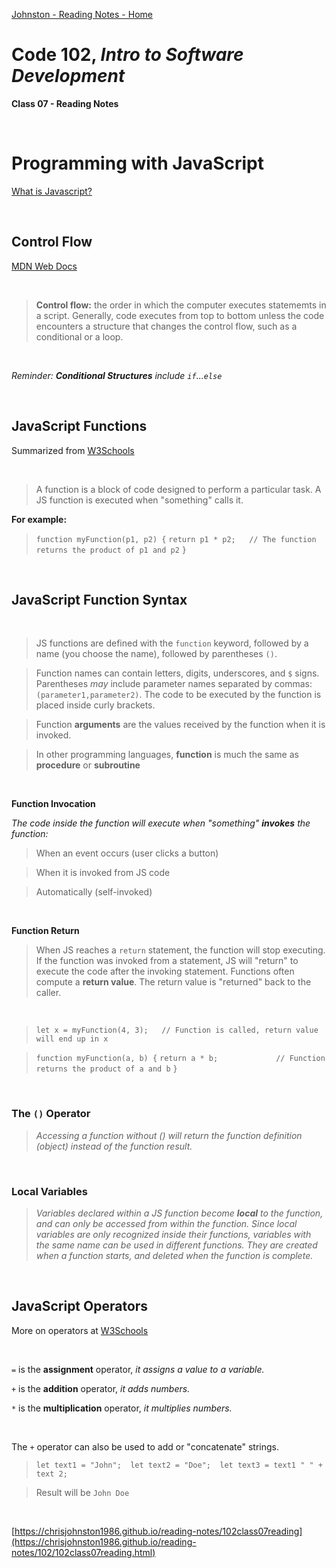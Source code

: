 [Johnston - Reading Notes - Home](https://chrisjohnston1986.github.io/reading-notes/)

# Code 102, _Intro to Software Development_ 
**Class 07 - Reading Notes**

&nbsp;
&nbsp;

# Programming with JavaScript
  
[What is Javascript?](https://developer.mozilla.org/en-US/docs/Web/JavaScript)


&nbsp;


## Control Flow

[MDN Web Docs](https://developer.mozilla.org/en-US/docs/Glossary/Control_flow)

&nbsp;

> **Control flow:** the order in which the computer executes statememts in a script. Generally, code executes from top to bottom unless the code encounters a structure that changes the control flow, such as a conditional or a loop.

&nbsp;

_Reminder:_ _**Conditional Structures** include `if`...`else`_

&nbsp;

## JavaScript Functions
Summarized from [W3Schools](https://www.w3schools.com/js/js_functions.asp)

&nbsp;

>A function is a block of code designed to perform a particular task. A JS function is executed when "something" calls it.

**For example:**

> `function myFunction(p1, p2) {`
  `return p1 * p2;   // The function returns the product of p1 and p2`
`}`

&nbsp;

## JavaScript Function Syntax

&nbsp;

> JS functions are defined with the `function` keyword, followed by a name (you choose the name), followed by parentheses `()`. 

> Function names can contain letters, digits, underscores, and `$` signs. Parentheses *may* include parameter names separated by commas: `(parameter1,parameter2)`. The code to be executed by the function is placed inside curly brackets.

> Function **arguments** are the values received by the function when it is invoked.

> In other programming languages, **function** is much the same as **procedure** or **subroutine**

&nbsp;

**Function Invocation**

_The code inside the function will execute when "something" **invokes** the function:_

> When an event occurs (user clicks a button)

> When it is invoked from JS code

> Automatically (self-invoked)

&nbsp;

**Function Return**

>When JS reaches a `return` statement, the function will stop executing. If the function was invoked from a statement, JS will "return" to execute the code after the invoking statement. Functions often compute a **return value**. The return value is "returned" back to the caller.

&nbsp;

> `let x = myFunction(4, 3);   // Function is called, return value will end up in x`

> `function myFunction(a, b) {`
  `return a * b;             // Function returns the product of a and b`
`}`

&nbsp;

### The `()` Operator

> _Accessing a function without () will return the function definition (object) instead of the function result._

&nbsp;

### Local Variables

> _Variables declared within a JS function become **local** to the function, and can only be accessed from within the function. Since local variables are only recognized inside their functions, variables with the same name can be used in different functions. They are created when a function starts, and deleted when the function is complete._

&nbsp;

## JavaScript Operators

More on operators at [W3Schools](https://www.w3schools.com/js/js_operators.asp)

&nbsp;

`=` is the **assignment** operator, _it assigns a value to a variable._

`+`  is the **addition** operator, _it adds numbers._

`*`  is the **multiplication** operator, _it multiplies numbers._

&nbsp;

The `+` operator can also be used to add or "concatenate" strings.



> `let text1 = "John";  let text2 = "Doe";  let text3 = text1 " " + text 2;`

> Result will be `John Doe`


&nbsp;
&nbsp;

[https://chrisjohnston1986.github.io/reading-notes/102class07reading](https://chrisjohnston1986.github.io/reading-notes/102/102class07reading.html)

